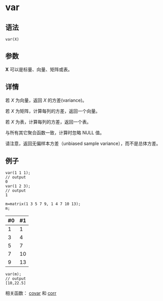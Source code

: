 # var

## 语法

`var(X)`

## 参数

**X** 可以是标量、向量、矩阵或表。

## 详情

若 *X* 为向量，返回 *X* 的方差(variance)。

若 *X* 为矩阵，计算每列的方差，返回一个向量。

若 *X* 为表，计算每列的方差，返回一个表。

与所有其它聚合函数一致，计算时忽略 NULL 值。

请注意，返回无偏样本方差（unbiased sample variance），而不是总体方差。

## 例子

```
var(1 1 1);
// output
0
var(1 2 3);
// output
1

m=matrix(1 3 5 7 9, 1 4 7 10 13);
m;
```

| #0 | #1 |
| --- | --- |
| 1 | 1 |
| 3 | 4 |
| 5 | 7 |
| 7 | 10 |
| 9 | 13 |

```
var(m);
// output
[10,22.5]
```

相关函数： [covar](../c/covar.html) 和 [corr](../c/corr.html)

